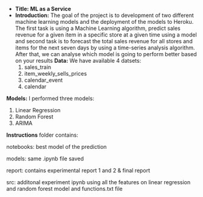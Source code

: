 * **Title:** **ML as a Service**
* **Introduction:**
The goal of the project is to development of two different machine learning models and the 
deployment of the models to Heroku.
The first task is using a Machine Learning algorithm, predict sales revenue for a given item in a 
specific store at a given time using a model and second task is to forecast the total sales revenue 
for all stores and items for the next seven days by using a time-series analysis algorithm. After 
that, we can analyse which model is going to perform better based on your results
**Data:**
  We have available 4 datsets:
  1. sales_train
  2. item_weekly_sells_prices
  3. calendar_event
  4. calendar

**Models:** 
I performed three models:
1. Linear Regression
2. Random Forest
3. ARIMA
   
**Instructions**
folder contains:

notebooks: best model of the prediction

models: same .ipynb file saved 

report: contains experimental report 1 and 2 & final report

src: additonal experiment ipynb using all the features on linear regression and random forest model and functions.txt file


